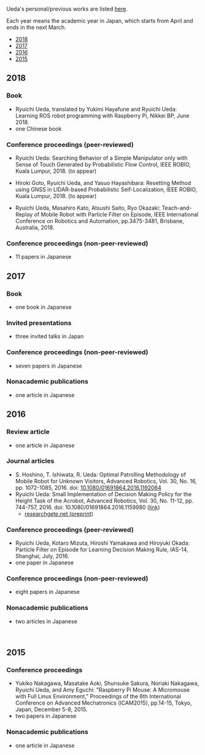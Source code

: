 Ueda's personal/previous works are listed <a href="https://b.ueda.tech/?page=publication_en" target="_blank" rel="noopener">here</a>.

Each year means the academic year in Japan, which starts from April and ends in the next March.
<ul>
 	<li><a href="#2018">2018</a></li>
 	<li><a href="#2017">2017</a></li>
 	<li><a href="#2016">2016</a></li>
 	<li><a href="#2015">2015</a></li>
</ul>
<h2 id="2018">2018</h2>
<h3>Book</h3>
<ul>
 	<li>Ryuichi Ueda, translated by Yukimi Hayafune and Ryuichi Ueda: Learning ROS robot programming with Raspberry Pi, Nikkei BP, June 2018.</li>
 	<li>one Chinese book</li>
</ul>
<h3>Conference proceedings (peer-reviewed)</h3>
<ul>
 	<li>Ryuichi Ueda: Searching Behavior of <span class="s1">a Simple Manipulator only with Sense of Touch </span><span class="s1">Generated by Probabilistic Flow Control, IEEE ROBIO, Kuala Lumpur, 2018. (to appear)</span></li>
 	<li>
<p class="p1"><span class="s1">Hiroki Goto</span><span class="s1">, Ryuichi Ueda</span><span class="s1">, and Yasuo Hayashibara: </span><span class="s1">Resetting Method using GNSS in LIDAR-based Probabilistic Self-Localization, IEEE ROBIO, Kuala Lumpur, 2018. (to appear)</span></p>
</li>
 	<li>Ryuichi Ueda, Masahiro Kato, Atsushi Saito, Ryo Okazaki: Teach-and-Replay of Mobile Robot with Particle Filter on Episode, IEEE International Conference on Robotics and Automation, pp.3475-3481, Brisbane, Australia, 2018.</li>
</ul>
<h3>Conference proceedings (non-peer-reviewed)</h3>
<ul>
 	<li>11 papers in Japanese</li>
</ul>
<h2 id="2017">2017</h2>
<h3>Book</h3>
<ul>
 	<li>one book in Japanese</li>
</ul>
<h3>Invited presentations</h3>
<ul>
 	<li>three invited talks in Japan</li>
</ul>
<h3>Conference proceedings (non-peer-reviewed)</h3>
<ul>
 	<li>seven papers in Japanese</li>
</ul>
<h3>Nonacademic publications</h3>
<ul>
 	<li>one article in Japanese</li>
</ul>
<h2 id="2016">2016</h2>
<h3>Review article</h3>
<ul>
 	<li>one article in Japanese</li>
</ul>
<h3>Journal articles</h3>
<ul>
 	<li>S. Hoshino, T. Ishiwata, R. Ueda: Optimal Patrolling Methodology of Mobile Robot for Unknown Visitors, Advanced Robotics, Vol. 30, No. 16, pp. 1072-1085, 2016. doi: <a href="http://www.tandfonline.com/doi/abs/10.1080/01691864.2016.1192064" target="_blank" rel="noopener">10.1080/01691864.2016.1192064</a></li>
 	<li>Ryuichi Ueda: Small Implementation of Decision Making Policy for the Height Task of the Acrobot, Advanced Robotics, Vol. 30, No. 11-12, pp. 744-757, 2016. doi: 10.1080/01691864.2016.1159980 (<a href="http://www.tandfonline.com/doi/abs/10.1080/01691864.2016.1159980" target="_blank" rel="noopener">link</a>)
<ul>
 	<li><a href="https://www.researchgate.net/publication/296198818_Small_Implementation_of_Decision_Making_Policy_for_the_Height_Task_of_the_Acrobot" target="_blank" rel="noopener">researchgete.net (preprint)</a></li>
</ul>
</li>
</ul>
<h3>Conference proceedings (peer-reviewed)</h3>
<ul>
 	<li>Ryuichi Ueda, Kotaro Mizuta, Hiroshi Yamakawa and Hiroyuki Okada: Particle Filter on Episode for Learning Decision Making Rule, IAS-14, Shanghai, July, 2016.</li>
 	<li>one paper in Japanese</li>
</ul>
<h3>Conference proceedings (non-peer-reviewed)</h3>
<ul>
 	<li>eight papers in Japanese</li>
</ul>
<h3>Nonacademic publications</h3>
<ul>
 	<li>two articles in Japanese</li>
</ul>
&nbsp;
<h2 id="2015">2015</h2>
<h3>Conference proceedings</h3>
<ul>
 	<li>Yukiko Nakagawa, Masatake Aoki, Shunsuke Sakura, Noriaki Nakagawa, Ryuichi Ueda, and Amy Eguchi: "Raspberry Pi Mouse: A Micromouse with Full Linux Environment," Proceedings of the 6th International Conference on Advanced Mechatronics (ICAM2015), pp.14-15, Tokyo, Japan, December 5-8, 2015.</li>
 	<li>two papers in Japanese</li>
</ul>
<h3>Nonacademic publications</h3>
<ul>
 	<li>one article in Japanese</li>
</ul>
